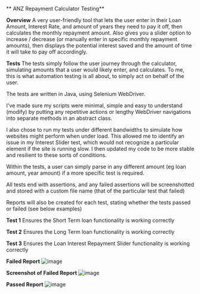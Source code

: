 **          ANZ Repayment Calculator Testing**

**Overview**
A very user-friendly tool that lets the user enter in their Loan Amount, Interest Rate, and amount of years they need to pay it off, then calculates the monthly repayment amount. Also gives you a slider option to increase / decrease (or manually enter in specific monthly repayment amounts), then displays the potential interest saved and the amount of time it will take to pay off accordingly.

**Tests**
The tests simply follow the user journey through the calculator, simulating amounts that a user would likely enter, and calculates. To me, this is what automation testing is all about, to simply act on behalf of the user.

The tests are written in Java, using Selenium WebDriver.

I've made sure my scripts were minimal, simple and easy to understand (modify) by putting any repetitive actions or lengthy WebDriver navigations into separate methods in an abstract class.  

I also chose to run my tests under different bandwidths to simulate how websites might perform when under load. This allowed me to identify an issue in my Interest Slider test, which would not recognize a particular element if the site is running slow. I then updated my code to be more stable and resilient to these sorts of conditions.

Within the tests, a user can simply parse in any different amount (eg loan amount, year amount) if a more specific test is required.

All tests end with assertions, and any failed assertions will be screenshotted and stored with a custom file name (that of the particular test that failed)

Reports will also be created for each test, stating whether the tests passed or failed (see below examples)

**Test 1**
Ensures the Short Term loan functionality is working correctly

**Test 2**
Ensures the Long Term loan functionality is working correctly

**Test 3**
Ensures the Loan Interest Repayment Slider functionality is working correctly

**Failed Report**
![image](https://user-images.githubusercontent.com/20526337/114341842-c2d0a300-9bae-11eb-99db-6e2daf2a6215.png)

**Screenshot of Failed Report**
![image](https://user-images.githubusercontent.com/20526337/114341916-f6133200-9bae-11eb-8388-5fc836dc0aa4.png)

**Passed Report**
![image](https://user-images.githubusercontent.com/20526337/114341979-17741e00-9baf-11eb-81f4-25caa585dbd3.png)



